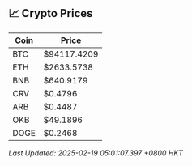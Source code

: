 ## 📈 Crypto Prices

| Coin | Price |
| ---- | ----- |
| BTC | $94117.4209 |
| ETH | $2633.5738 |
| BNB | $640.9179 |
| CRV | $0.4796 |
| ARB | $0.4487 |
| OKB | $49.1896 |
| DOGE | $0.2468 |

_Last Updated: 2025-02-19 05:01:07.397 +0800 HKT_